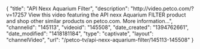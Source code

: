 {
    "title": "API Nexx Aquarium Filter",
    "description": "http:\/\/video.petco.com\/?v=17257 View this video featuring the API nexx Aquarium FILTER product and shop other similar products on petco.com. More information...",
    "channelid": "145113",
    "videoid": "145508",
    "date_created": "1394762661",
    "date_modified": "1418181184",
    "type": "captivate",
    "layout": "channelVideo",
    "url": "\/petco-tv\/api-nexx-aquarium-filter\/145113-145508"
}